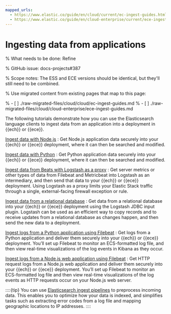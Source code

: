 ```yaml
---
mapped_urls:
  - https://www.elastic.co/guide/en/cloud/current/ec-ingest-guides.html
  - https://www.elastic.co/guide/en/cloud-enterprise/current/ece-ingest-guides.html
---
```


# Ingesting data from applications

% What needs to be done: Refine

% GitHub issue: docs-projects#387

% Scope notes: The ESS and ECE versions should be identical, but they'll still need to be combined.

% Use migrated content from existing pages that map to this page:

% - [ ] ./raw-migrated-files/cloud/cloud/ec-ingest-guides.md
% - [ ] ./raw-migrated-files/cloud/cloud-enterprise/ece-ingest-guides.md


The following tutorials demonstrate how you can use the Elasticsearch language clients to ingest data from an application into a deployment in {{ech}} or {{ece}}.

[Ingest data with Node.js](ingesting-data-from-applications/ingest-data-with-nodejs-on-elasticsearch-service.md)
:   Get Node.js application data securely into your {{ech}} or {{ece}} deployment, where it can then be searched and modified.

[Ingest data with Python](ingesting-data-from-applications/ingest-data-with-python-on-elasticsearch-service.md)
:   Get Python application data securely into your {{ech}} or {{ece}} deployment, where it can then be searched and modified.

[Ingest data from Beats with Logstash as a proxy](ingesting-data-from-applications/ingest-data-from-beats-to-elasticsearch-service-with-logstash-as-proxy.md)
:   Get server metrics or other types of data from Filebeat and Metricbeat into Logstash as an intermediary, and then send that data to your {{ech}} or {{ece}} deployment. Using Logstash as a proxy limits your Elastic Stack traffic through a single, external-facing firewall exception or rule.

[Ingest data from a relational database](ingesting-data-from-applications/ingest-data-from-relational-database-into-elasticsearch-service.md)
:   Get data from a relational database into your {{ech}} or {{ece}} deployment using the Logstash JDBC input plugin. Logstash can be used as an efficient way to copy records and to receive updates from a relational database as changes happen, and then send the new data to a deployment.

[Ingest logs from a Python application using Filebeat](ingesting-data-from-applications/ingest-logs-from-python-application-using-filebeat.md)
:   Get logs from a Python application and deliver them securely into your {{ech}} or {{ece}} deployment. You’ll set up Filebeat to monitor an ECS-formatted log file, and then view real-time visualizations of the log events in Kibana as they occur.

[Ingest logs from a Node.js web application using Filebeat](ingesting-data-from-applications/ingest-logs-from-nodejs-web-application-using-filebeat.md)
:   Get HTTP request logs from a Node.js web application and deliver them securely into your {{ech}} or {{ece}} deployment. You’ll set up Filebeat to monitor an ECS-formatted log file and then view real-time visualizations of the log events as HTTP requests occur on your Node.js web server.

::::{tip} 
You can use [Elasticsearch ingest pipelines](transform-enrich/ingest-pipelines.md) to preprocess incoming data. This enables you to optimize how your data is indexed, and simplifies tasks such as extracting error codes from a log file and mapping geographic locations to IP addresses.
::::

